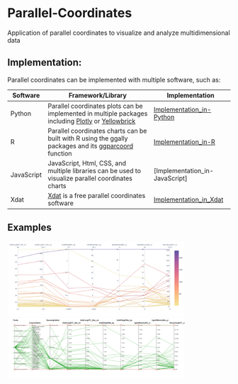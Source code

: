 # Parallel-Coordinates
Application of parallel coordinates to visualize and analyze multidimensional data 


 ## Implementation:
 Parallel coordinates can be implemented with multiple software, such as:

Software | Framework/Library | Implementation
--- | --- | ---  
Python | Parallel coordinates plots can be implemented in multiple packages including [Plotly] or [Yellowbrick] | [Implementation_in-Python]
R | Parallel coordinates charts can be built with R using the ggally packages and its [ggparcoord] function | [Implementation_in-R]
JavaScript | JavaScript, Html, CSS, and multiple libraries can be used to visualize parallel coordinates charts | [Implementation_in-JavaScript]
Xdat | [Xdat] is a free parallel coordinates software |   [Implementation_in_Xdat](https://github.com/randerson112358/Python/blob/master/simple_returns.py) |

[Implementation_in-Python]: https://github.com/alminagorta/Parallel-Coordinates/tree/master/Python
[Implementation_in-R]: 
[Implementation_in-JavaScript]: 
[Implementation_in_Xdat]: https://github.com/alminagorta/Parallel-Coordinates/tree/master/Xdat
[Plotly]: https://plotly.com/python/parallel-coordinates-plot/

## Examples
<img src="https://github.com/alminagorta/Parallel-Coordinates/blob/master/Python/Parallel_Plot.png" width=400/>
<img src="https://github.com/alminagorta/Parallel-Coordinates/blob/master/Xdat/fish1.png" width=400/>



 [Xdat]: https://www.xdat.org/
 [Yellowbrick]: https://www.scikit-yb.org/en/latest/api/features/pcoords.html
 [ggparcoord]: https://www.r-graph-gallery.com/parallel-plot-ggally.html
[Matlab package]: https://www.mathworks.com/help/matlab/ref/parallelplot.html


